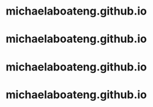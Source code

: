 # michaelaboateng.github.io
# michaelaboateng.github.io
# michaelaboateng.github.io
# michaelaboateng.github.io
